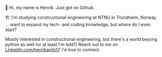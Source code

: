👋 Hi, my name is Henrik. Just got on Github.

🏗️ I'm studying constructional engineering at NTNU in Trondheim, Norway.
... want to expand my tech- and coding knowledge, but where do I even start?

Mostly interested in constructional engineering, but there's a world beyong python as well (or at least I'm told?)
Reach out to me on [LinkedIn.com/henrikanils1/](https://www.linkedin.com/in/henrikanilsen/)! I'd love to connect. 

<!---
HenrikANils1/HenrikANils1 is a ✨ special ✨ repository because its `README.md` (this file) appears on your GitHub profile.
You can click the Preview link to take a look at your changes.
--->
